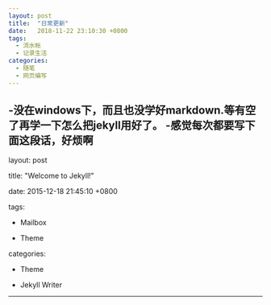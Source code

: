```yaml
---
layout: post
title:  "日常更新"
date:   2018-11-22 23:10:30 +0800
tags:
  - 流水帐
  - 记录生活
categories:
  - 随笔
  - 网页编写
---
```

-没在windows下，而且也没学好markdown.等有空了再学一下怎么把jekyll用好了。
-感觉每次都要写下面这段话，好烦啊
---

layout: post

title:  "Welcome to Jekyll!"

date:   2015-12-18 21:45:10 +0800

tags:

- Mailbox

- Theme

categories:

- Theme

- Jekyll Writer

---
